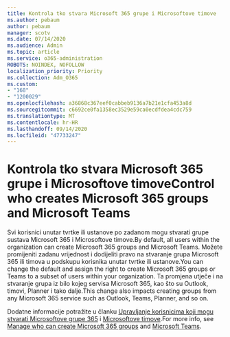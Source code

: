 ```yaml
---
title: Kontrola tko stvara Microsoft 365 grupe i Microsoftove timove
ms.author: pebaum
author: pebaum
manager: scotv
ms.date: 07/14/2020
ms.audience: Admin
ms.topic: article
ms.service: o365-administration
ROBOTS: NOINDEX, NOFOLLOW
localization_priority: Priority
ms.collection: Adm_O365
ms.custom:
- "168"
- "1200029"
ms.openlocfilehash: a36868c367eef0cabbeb9136a7b21e1cfa453a8d
ms.sourcegitcommit: c6692ce0fa1358ec3529e59ca0ecdfdea4cdc759
ms.translationtype: MT
ms.contentlocale: hr-HR
ms.lasthandoff: 09/14/2020
ms.locfileid: "47733247"
---
```

# <a name="control-who-creates-microsoft-365-groups-and-microsoft-teams"></a><span data-ttu-id="d619f-102">Kontrola tko stvara Microsoft 365 grupe i Microsoftove timove</span><span class="sxs-lookup"><span data-stu-id="d619f-102">Control who creates Microsoft 365 groups and Microsoft Teams</span></span>

<span data-ttu-id="d619f-103">Svi korisnici unutar tvrtke ili ustanove po zadanom mogu stvarati grupe sustava Microsoft 365 i Microsoftove timove.</span><span class="sxs-lookup"><span data-stu-id="d619f-103">By default, all users within the organization can create Microsoft 365 groups and Microsoft Teams.</span></span> <span data-ttu-id="d619f-104">Možete promijeniti zadanu vrijednost i dodijeliti pravo na stvaranje grupa Microsoft 365 ili timova u podskupu korisnika unutar tvrtke ili ustanove.</span><span class="sxs-lookup"><span data-stu-id="d619f-104">You can change the default and assign the right to create Microsoft 365 groups or Teams to a subset of users within your organization.</span></span> <span data-ttu-id="d619f-105">Ta promjena utječe i na stvaranje grupa iz bilo kojeg servisa Microsoft 365, kao što su Outlook, timovi, Planner i tako dalje.</span><span class="sxs-lookup"><span data-stu-id="d619f-105">This change also impacts creating groups from any Microsoft 365 service such as Outlook, Teams, Planner, and so on.</span></span>

<span data-ttu-id="d619f-106">Dodatne informacije potražite u članku [Upravljanje korisnicima koji mogu stvarati Microsoftove grupe 365](https://support.office.com/article/Manage-who-can-create-Office-365-Groups-4c46c8cb-17d0-44b5-9776-005fced8e618) i [Microsoftove timove](https://aka.ms/rtsf).</span><span class="sxs-lookup"><span data-stu-id="d619f-106">For more info, see [Manage who can create Microsoft 365 groups](https://support.office.com/article/Manage-who-can-create-Office-365-Groups-4c46c8cb-17d0-44b5-9776-005fced8e618) and [Microsoft Teams](https://aka.ms/rtsf).</span></span>